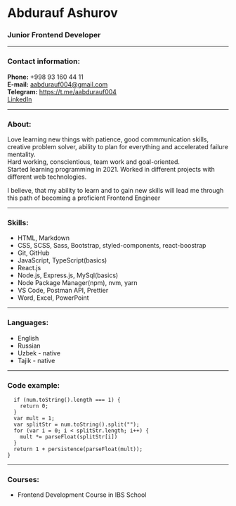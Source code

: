 # Abdurauf Ashurov

### Junior Frontend Developer

---

### Contact information:

**Phone:** +998 93 160 44 11<br>
**E-mail:** aabdurauf004@gmail.com<br>
**Telegram:** https://t.me/aabdurauf004<br>
[LinkedIn](https://www.linkedin.com/in/abdurauf-ashurov-656415213/)

---

### About:

Love learning new things with patience, good commmunication skills, creative problem solver, ability to plan for everything and accelerated failure mentality.<br>
Hard working, conscientious, team work and goal-oriented.<br>
Started learning programming in 2021. Worked in different projects with different web technologies.<br>

I believe, that my ability to learn and to gain new skills will lead me through this path of becoming a proficient Frontend Engineer<br>

---

### Skills:

- HTML, Markdown
- CSS, SCSS, Sass, Bootstrap, styled-components, react-boostrap
- Git, GitHub
- JavaScript, TypeScript(basics)
- React.js
- Node.js, Express.js, MySql(basics)
- Node Package Manager(npm), nvm, yarn
- VS Code, Postman API, Prettier
- Word, Excel, PowerPoint

---

### Languages:

- English
- Russian
- Uzbek - native
- Tajik - native

---

### Code example:

```function persistence(num) {
  if (num.toString().length === 1) {
    return 0;
  }
  var mult = 1;
  var splitStr = num.toString().split("");
  for (var i = 0; i < splitStr.length; i++) {
    mult *= parseFloat(splitStr[i])
  }
  return 1 + persistence(parseFloat(mult));
}
```

---

### Courses:

- Frontend Development Course in IBS School

